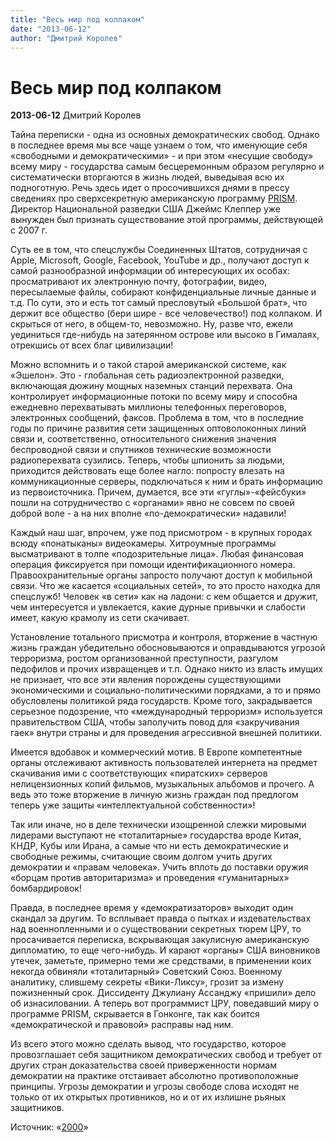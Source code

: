 ```yaml
---
title: "Весь мир под колпаком"
date: "2013-06-12"
author: "Дмитрий Королев"
---
```


# Весь мир под колпаком

**2013-06-12** Дмитрий Королев

Тайна переписки - одна из основных демократических свобод. Однако в последнее время мы все чаще узнаем о том, что именующие себя «свободными и демократическими» - и при этом «несущие свободу» всему миру - государства самым бесцеремонным образом регулярно и систематически вторгаются в жизнь людей, выведывая всю их подноготную. Речь здесь идет о просочившихся днями в прессу сведениях про сверхсекретную американскую программу [PRISM](http://www.kommersant.ua/doc/2208873). Директор Национальной разведки США Джеймс Клеппер уже вынужден был признать существование этой программы, действующей с 2007 г.

Суть ее в том, что спецслужбы Соединенных Штатов, сотрудничая с Apple, Microsoft, Google, Facebook, YouTube и др., получают доступ к самой разнообразной информации об интересующих их особах: просматривают их электронную почту, фотографии, видео, пересылаемые файлы, собирают конфиденциальные личные данные и т.д. По сути, это и есть тот самый пресловутый «Большой брат», что держит все общество (бери шире - все человечество!) под колпаком. И скрыться от него, в общем-то, невозможно. Ну, разве что, ежели уединиться где-нибудь на затерянном острове или высоко в Гималаях, отрекшись от всех благ цивилизации!

Можно вспомнить и о такой старой американской системе, как «Эшелон». Это - глобальная сеть радиоэлектронной разведки, включающая дюжину мощных наземных станций перехвата. Она контролирует информационные потоки по всему миру и способна ежедневно перехватывать миллионы телефонных переговоров, электронных сообщений, факсов. Проблема в том, что в последние годы по причине развития сети защищенных оптоволоконных линий связи и, соответственно, относительного снижения значения беспроводной связи и спутников технические возможности радиоперехвата сузились. Теперь, чтобы шпионить за людьми, приходится действовать еще более нагло: попросту влезать на коммуникационные серверы, подключаться к ним и брать информацию из первоисточника. Причем, думается, все эти «гуглы»-«фейсбуки» пошли на сотрудничество с «органами» явно не совсем по своей доброй воле - а на них вполне «по-демократически» надавили!

Каждый наш шаг, впрочем, уже под присмотром - в крупных городах всюду «понатыканы» видеокамеры. Хитроумные программы высматривают в толпе «подозрительные лица». Любая финансовая операция фиксируется при помощи идентификационного номера. Правоохранительные органы запросто получают доступ к мобильной связи. Что же касается «социальных сетей», то это просто находка для спецслужб! Человек «в сети» как на ладони: с кем общается и дружит, чем интересуется и увлекается, какие дурные привычки и слабости имеет, какую крамолу из сети скачивает.

Установление тотального присмотра и контроля, вторжение в частную жизнь граждан убедительно обосновываются и оправдываются угрозой терроризма, ростом организованной преступности, разгулом педофилов и прочих извращенцев и т.п. Однако никто из власть имущих не признает, что все эти явления порождены существующими экономическими и социально-политическими порядками, а то и прямо обусловлены политикой ряда государств. Кроме того, закрадывается серьезное подозрение, что «международный терроризм» используется правительством США, чтобы заполучить повод для «закручивания гаек» внутри страны и для проведения агрессивной внешней политики.

Имеется вдобавок и коммерческий мотив. В Европе компетентные органы отслеживают активность пользователей интернета на предмет скачивания ими с соответствующих «пиратских» серверов нелицензионных копий фильмов, музыкальных альбомов и прочего. А ведь это тоже вторжение в личную жизнь граждан под предлогом теперь уже защиты «интеллектуальной собственности»!

Так или иначе, но в деле технически изощренной слежки мировыми лидерами выступают не «тоталитарные» государства вроде Китая, КНДР, Кубы или Ирана, а самые что ни есть демократические и свободные режимы, считающие своим долгом учить других демократии и «правам человека». Учить вплоть до поставки оружия «борцам против авторитаризма» и проведения «гуманитарных» бомбардировок!

Правда, в последнее время у «демократизаторов» выходит один скандал за другим. То всплывает правда о пытках и издевательствах над военнопленными и о существовании секретных тюрем ЦРУ, то просачивается переписка, вскрывающая закулисную американскую дипломатию, то еще чего-нибудь. И карают «органы» США виновников утечек, заметьте, примерно теми же средствами, в применении коих некогда обвиняли «тоталитарный» Советский Союз. Военному аналитику, слившему секреты «Вики-Ликсу», грозит за измену пожизненный срок. Диссиденту Джулиану Ассанджу «пришили» дело об изнасиловании. А теперь вот программист ЦРУ, поведавший миру о программе PRISM, скрывается в Гонконге, так как боится «демократической и правовой» расправы над ним.

Из всего этого можно сделать вывод, что государство, которое провозглашает себя защитником демократических свобод и требует от других стран доказательства своей приверженности нормам демократии на практике отстаивает абсолютно противоположные принципы. Угрозы демократии и угрозы свободе слова исходят не только от их открытых противников, но и от их излишне рьяных защитников.

Источник: «[2000](http://2000.net.ua/)»